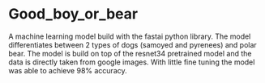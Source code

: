 # Good_boy_or_bear
A machine learning model build with the fastai python library. The model differentiates between 2 types of dogs (samoyed and pyrenees) and polar bear. The model is build on top of the resnet34 pretrained model and the data is directly taken from google images. With little fine tuning the model was able to achieve 98% accuracy.
